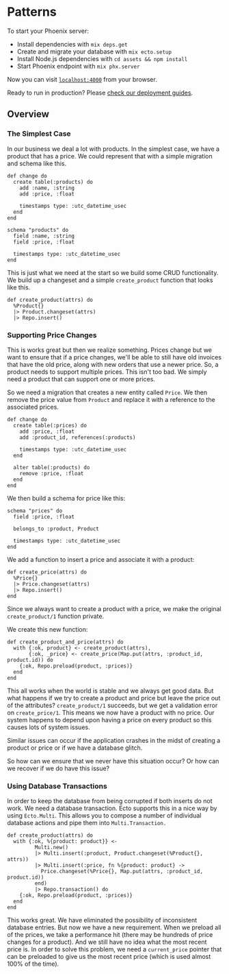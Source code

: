 # Patterns

To start your Phoenix server:

  * Install dependencies with `mix deps.get`
  * Create and migrate your database with `mix ecto.setup`
  * Install Node.js dependencies with `cd assets && npm install`
  * Start Phoenix endpoint with `mix phx.server`

Now you can visit [`localhost:4000`](http://localhost:4000) from your browser.

Ready to run in production? Please [check our deployment guides](https://hexdocs.pm/phoenix/deployment.html).

## Overview

### The Simplest Case
In our business we deal a lot with products. In the simplest case, we have a
product that has a price. We could represent that with a simple migration and
schema like this.

```
def change do
  create table(:products) do
    add :name, :string
    add :price, :float

    timestamps type: :utc_datetime_usec
  end
end
```

```
schema "products" do
  field :name, :string
  field :price, :float

  timestamps type: :utc_datetime_usec
end
```

This is just what we need at the start so we build some CRUD functionality. We
build up a changeset and a simple `create_product` function that looks like
this.

```
def create_product(attrs) do
  %Product{}
  |> Product.changeset(attrs)
  |> Repo.insert()
```

### Supporting Price Changes
This is works great but then we realize something. Prices change but we want to
ensure that if a price changes, we'll be able to still have old invoices that
have the old price, along with new orders that use a newer price. So, a product
needs to support multiple prices. This isn't too bad. We simply need a product
that can support one or more prices.

So we need a migration that creates a new entity called `Price`. We then remove
the price value from `Product` and replace it with a reference to the
associated prices.

```
def change do
  create table(:prices) do
    add :price, :float
    add :product_id, references(:products)

    timestamps type: :utc_datetime_usec
  end

  alter table(:products) do
    remove :price, :float
  end
end
```

We then build a schema for price like this:

```
schema "prices" do
  field :price, :float

  belongs_to :product, Product

  timestamps type: :utc_datetime_usec
end
```

We add a function to insert a price and associate it with a product:

```
def create_price(attrs) do
  %Price{}
  |> Price.changeset(attrs)
  |> Repo.insert()
end
```

Since we always want to create a product with a price, we make the original
`create_product/1` function private.

We create this new function:

```
def create_product_and_price(attrs) do
  with {:ok, product} <- create_product(attrs),
       {:ok, _price} <- create_price(Map.put(attrs, :product_id, product.id)) do
    {:ok, Repo.preload(product, :prices)}
  end
end
```

This all works when the world is stable and we always get good data. But what
happens if we try to create a product and price but leave the price out of the
attributes? `create_product/1` succeeds, but we get a validation error on
`create_price/1`. This means we now have a product with no price. Our system
happens to depend upon having a price on every product so this causes lots of
system issues.

Similar issues can occur if the application crashes in the midst of creating a
product or price or if we have a database glitch.

So how can we ensure that we never have this situation occur? Or how can we
recover if we do have this issue?

### Using Database Transactions
In order to keep the database from being corrupted if both inserts do not work.
We need a database transaction. Ecto supports this in a nice way by using
`Ecto.Multi`. This allows you to compose a number of individual database actions
and pipe them into `Multi.Transaction.`

```
def create_product(attrs) do
  with {:ok, %{product: product}} <-
         Multi.new()
         |> Multi.insert(:product, Product.changeset(%Product{}, attrs))
         |> Multi.insert(:price, fn %{product: product} ->
           Price.changeset(%Price{}, Map.put(attrs, :product_id, product.id))
         end)
         |> Repo.transaction() do
    {:ok, Repo.preload(product, :prices)}
  end
end
```

This works great. We have eliminated the possibility of inconsistent database
entries. But now we have a new requirement. When we preload all of the prices,
we take a performance hit (there may be hundreds of price changes for a
product). And we still have no idea what the most recent price is. In order to
solve this problem, we need a `current_price` pointer that can be preloaded to
give us the most recent price (which is used almost 100% of the time).


